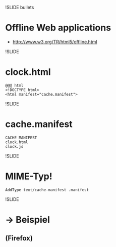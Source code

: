 !SLIDE bullets
# Offline Web applications
* <http://www.w3.org/TR/html5/offline.html>

!SLIDE
# clock.html
    @@@ html
    <!DOCTYPE html>
    <html manifest="cache.manifest">

!SLIDE
# cache.manifest
    CACHE MANIFEST
    clock.html
    clock.js

!SLIDE
# MIME-Typ!
    AddType text/cache-manifest .manifest

!SLIDE
# → Beispiel
## (Firefox)
